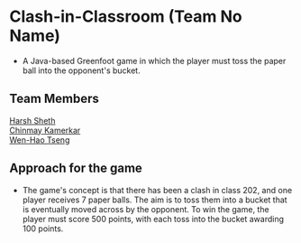 # Clash-in-Classroom (Team No Name)

- A Java-based Greenfoot game in which the player must toss the paper ball into the opponent's bucket.

## Team Members

[Harsh Sheth](https://github.com/harsh-sheth7)<br>
[Chinmay Kamerkar](https://github.com/mercury297)<br>
[Wen-Hao Tseng](https://github.com/Wenhao-Tseng)

## Approach for the game

- The game's concept is that there has been a clash in class 202, and one player receives 7 paper balls. The aim is to toss them into a bucket that is eventually moved across by the opponent. To win the game, the player must score 500 points, with each toss into the bucket awarding 100 points.
